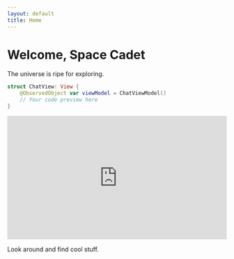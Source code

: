 ```yaml
---
layout: default
title: Home
---
```


# Welcome, Space Cadet

The universe is ripe for exploring. 

```swift
struct ChatView: View {
    @ObservedObject var viewModel = ChatViewModel()
    // Your code preview here
}
```

<div style="position: relative; padding-bottom: 56.25%; height: 0; overflow: hidden; max-width: 100%; background: #000;">
    <iframe 
        src="https://www.youtube.com/embed/5OJGHAop7Dw?si=UYRc5V5HgroHmhLB" 
        title="YouTube video player" 
        frameborder="0" 
        allow="accelerometer; autoplay; clipboard-write; encrypted-media; gyroscope; picture-in-picture; web-share" 
        referrerpolicy="strict-origin-when-cross-origin" 
        allowfullscreen 
        style="position: absolute; top: 0; left: 0; width: 100%; height: 100%;">
    </iframe>
</div>

Look around and find cool stuff. 